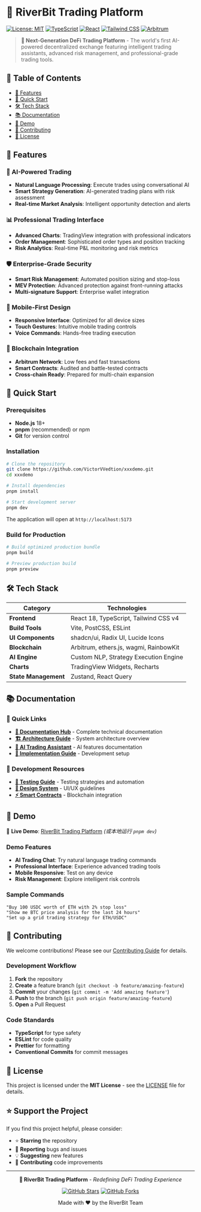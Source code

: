 # 🌊 RiverBit Trading Platform

[![License: MIT](https://img.shields.io/badge/License-MIT-blue.svg)](https://opensource.org/licenses/MIT)
[![TypeScript](https://img.shields.io/badge/TypeScript-007ACC?logo=typescript&logoColor=white)](https://www.typescriptlang.org/)
[![React](https://img.shields.io/badge/React-20232A?logo=react&logoColor=61DAFB)](https://reactjs.org/)
[![Tailwind CSS](https://img.shields.io/badge/Tailwind_CSS-38B2AC?logo=tailwind-css&logoColor=white)](https://tailwindcss.com/)
[![Arbitrum](https://img.shields.io/badge/Arbitrum-28a0f0?logo=arbitrum&logoColor=white)](https://arbitrum.io/)

> **🚀 Next-Generation DeFi Trading Platform** - The world's first AI-powered decentralized exchange featuring intelligent trading assistants, advanced risk management, and professional-grade trading tools.

## 📖 Table of Contents

- [🌟 Features](#-features)
- [🚀 Quick Start](#-quick-start)  
- [🛠️ Tech Stack](#️-tech-stack)
- [📚 Documentation](#-documentation)
- [🎯 Demo](#-demo)
- [🤝 Contributing](#-contributing)
- [📄 License](#-license)

## 🌟 Features

### 🤖 AI-Powered Trading
- **Natural Language Processing**: Execute trades using conversational AI
- **Smart Strategy Generation**: AI-generated trading plans with risk assessment
- **Real-time Market Analysis**: Intelligent opportunity detection and alerts

### 📊 Professional Trading Interface  
- **Advanced Charts**: TradingView integration with professional indicators
- **Order Management**: Sophisticated order types and position tracking
- **Risk Analytics**: Real-time P&L monitoring and risk metrics

### 🛡️ Enterprise-Grade Security
- **Smart Risk Management**: Automated position sizing and stop-loss
- **MEV Protection**: Advanced protection against front-running attacks
- **Multi-signature Support**: Enterprise wallet integration

### 📱 Mobile-First Design
- **Responsive Interface**: Optimized for all device sizes
- **Touch Gestures**: Intuitive mobile trading controls  
- **Voice Commands**: Hands-free trading execution

### 🔗 Blockchain Integration
- **Arbitrum Network**: Low fees and fast transactions
- **Smart Contracts**: Audited and battle-tested contracts
- **Cross-chain Ready**: Prepared for multi-chain expansion

## 🚀 Quick Start

### Prerequisites
- **Node.js** 18+ 
- **pnpm** (recommended) or npm
- **Git** for version control

### Installation

```bash
# Clone the repository
git clone https://github.com/VictorVVedtion/xxxdemo.git
cd xxxdemo

# Install dependencies
pnpm install

# Start development server  
pnpm dev
```

The application will open at `http://localhost:5173`

### Build for Production

```bash
# Build optimized production bundle
pnpm build

# Preview production build
pnpm preview
```

## 🛠️ Tech Stack

| Category | Technologies |
|----------|-------------|
| **Frontend** | React 18, TypeScript, Tailwind CSS v4 |
| **Build Tools** | Vite, PostCSS, ESLint |
| **UI Components** | shadcn/ui, Radix UI, Lucide Icons |
| **Blockchain** | Arbitrum, ethers.js, wagmi, RainbowKit |
| **AI Engine** | Custom NLP, Strategy Execution Engine |
| **Charts** | TradingView Widgets, Recharts |
| **State Management** | Zustand, React Query |

## 📚 Documentation

### 🔗 Quick Links
- **[📖 Documentation Hub](./docs/README.md)** - Complete technical documentation
- **[🏗️ Architecture Guide](./ARCHITECTURE_SUMMARY.md)** - System architecture overview
- **[🤖 AI Trading Assistant](./docs/AI_TRADING_ASSISTANT.md)** - AI features documentation
- **[🔧 Implementation Guide](./docs/implementation/IMPLEMENTATION_GUIDE.md)** - Development setup

### 🧪 Development Resources
- **[🧪 Testing Guide](./testing/README.md)** - Testing strategies and automation
- **[🎨 Design System](./docs/implementation/AURORA_PROFESSIONAL_COLOR_IMPLEMENTATION_REPORT.md)** - UI/UX guidelines
- **[⚡ Smart Contracts](./archive/testnet/contracts/DEPLOYMENT_GUIDE.md)** - Blockchain integration

## 🎯 Demo

🚀 **Live Demo**: [RiverBit Trading Platform](https://xxxdemo.vercel.app) *(或本地运行 `pnpm dev`)*

### Demo Features
- **AI Trading Chat**: Try natural language trading commands
- **Professional Interface**: Experience advanced trading tools
- **Mobile Responsive**: Test on any device
- **Risk Management**: Explore intelligent risk controls

### Sample Commands
```
"Buy 100 USDC worth of ETH with 2% stop loss"
"Show me BTC price analysis for the last 24 hours"  
"Set up a grid trading strategy for ETH/USDC"
```

## 🤝 Contributing

We welcome contributions! Please see our [Contributing Guide](./docs/README.md) for details.

### Development Workflow
1. **Fork** the repository
2. **Create** a feature branch (`git checkout -b feature/amazing-feature`)  
3. **Commit** your changes (`git commit -m 'Add amazing feature'`)
4. **Push** to the branch (`git push origin feature/amazing-feature`)
5. **Open** a Pull Request

### Code Standards
- **TypeScript** for type safety
- **ESLint** for code quality
- **Prettier** for formatting
- **Conventional Commits** for commit messages

## 📄 License

This project is licensed under the **MIT License** - see the [LICENSE](LICENSE) file for details.

## ⭐ Support the Project

If you find this project helpful, please consider:
- ⭐ **Starring** the repository
- 🐛 **Reporting** bugs and issues  
- 💡 **Suggesting** new features
- 🔀 **Contributing** code improvements

---

<div align="center">

**🌊 RiverBit Trading Platform** - *Redefining DeFi Trading Experience*

[![GitHub Stars](https://img.shields.io/github/stars/VictorVVedtion/xxxdemo?style=social)](https://github.com/VictorVVedtion/xxxdemo/stargazers)
[![GitHub Forks](https://img.shields.io/github/forks/VictorVVedtion/xxxdemo?style=social)](https://github.com/VictorVVedtion/xxxdemo/network/members)

Made with ❤️ by the RiverBit Team

</div>





